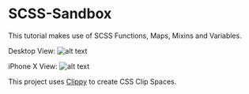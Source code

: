 # SCSS-Sandbox

This tutorial makes use of SCSS Functions, Maps, Mixins and Variables.

Desktop View:
![alt text](https://i.imgur.com/Zoi1IXi.png "Desktop View")

iPhone X View:
![alt text](https://i.imgur.com/pM0SzuK.png "iPhone X View")

This project uses [Clippy](https://bennettfeely.com/clippy/) to create CSS Clip Spaces.
